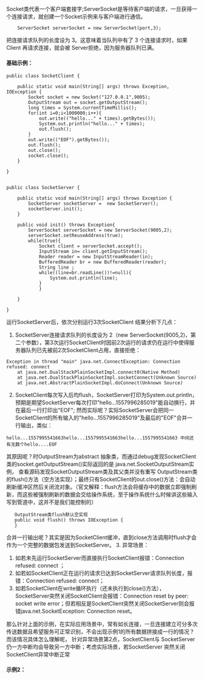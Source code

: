 Socket类代表一个客户端套接字;ServerSocket是等待客户端的请求，一旦获得一个连接请求，就创建一个Socket示例来与客户端进行通信。 
```language
	ServerSocket serverSocket = new ServerSocket(port,3); 	
```
把连接请求队列的长度设为 3。这意味着当队列中有了 3 个连接请求时，如果 Client 再请求连接，就会被 Server拒绝，因为服务器队列已满。
#### 基础示例：
```language
public class SocketClient {

	public static void main(String[] args) throws Exception, IOException {
		Socket socket = new Socket("127.0.0.1",9005);
		OutputStream out = socket.getOutputStream();
		long times = System.currentTimeMillis();
		for(int i=0;i<1000000;i++){
			out.write(("hello..." + times).getBytes());
			System.out.println("hello..." + times);
			out.flush();
		}
		out.write(("EOF").getBytes());
		out.flush();
		out.close();
		socket.close();
	}

}
```
```language

public class SocketServer {

	public static void main(String[] args) throws Exception {
		SocketServer socketServer =  new SocketServer();
		socketServer.init();
	}
	
	public void init() throws Exception{
		ServerSocket serverSocket = new ServerSocket(9005,2);
		serverSocket.setReuseAddress(true);
		while(true){
			Socket client = serverSocket.accept();
			InputStream in= client.getInputStream();
			Reader reader = new InputStreamReader(in);
			BufferedReader br = new BufferedReader(reader);
			String line ;
			while((line=br.readLine())!=null){
				System.out.println(line);
			}
		    }
		
	}

}
```
运行SocketServer后，依次分别运行3次SocketClient 结果分析下几点：
1. SocketServer连接请求队列的长度设为 2（new ServerSocket(9005,2)，第二个参数），第3次运行SocketClient时因前2次运行的请求仍在运行中使得服务器队列已先被前2次SocketClient占用，直接拒绝：
```language
Exception in thread "main" java.net.ConnectException: Connection refused: connect
	at java.net.DualStackPlainSocketImpl.connect0(Native Method)
	at java.net.DualStackPlainSocketImpl.socketConnect(Unknown Source)
	at java.net.AbstractPlainSocketImpl.doConnect(Unknown Source)
```
2. SocketClient每次写入后均flush，SocketServer打印为System.out.println，预期是期望SocketServer每次打印"hello...1557996285019"能自动换行，并在最后一行打印出"EOF"; 然而实际呢？实际SocketServer会把同一SocketClient的所有输入的"hello...1557996285019"及最后的"EOF"合并一行输出，类似：
```language
hello...1557995541663hello...1557995541663hello...1557995541663 中间还有无数个hello....EOF
```
其原因呢？时OutputStream为abstract 抽象类，而通过debug发现SocketClient类的socket.getOutputStream()实际返回的是 java.net.SocketOutputStream实例， 查看源码发现SocketOutputStream类及其父类并没有重写 OutputStream类的flush()方法（空方法实现）；最终只有SocketClient的out.close()方法：会自动刷新缓冲区然后关闭流对象。（官文解释：flush方法会将缓存中的数据立即强制刷新，而这些被强制刷新的数据会交给操作系统，至于操作系统什么时候讲这些输入写到管道中，这并不是我们能控制的）
```language
   OutputStream类flush默认空实现
   public void flush() throws IOException {
   }
```
合并一行输出呢？其实是因为SocketClient缓冲，直到close方法调用时flush才会作为一个完整的数据包发送到SocketServer。
3. 异常场景：
   1. 如若未先运行SocketServer而直接执行SocketClient报错：Connection refused: connect ；
   2. 如若如SocketClient正在运行的请求已达到SocketServer请求队列长度，报错：Connection refused: connect；
   3. 如若SocketClient在write循环执行（还未执行到close()方法）， SocketServer突然关闭SocketClient会报错：Connection reset by peer: socket write error；但若相反是SocketClient突然关闭SocketServer则会报错java.net.SocketException: Connection reset。
 
那么针对上面的示例，在实际应用场景中，常有如长连接，一旦连接建立可分多次传送数据且希望服务可正常识别，不会出现示例1的所有数据拼接成一行的情况？而该情况具体怎么理解呢，
针对异常场景第2点，SocketClient与 SocketServer 仍一方中断均会导致另一方中断；考虑实际场景，若SocketServer 突然关闭SocketClient异常中断正常
#### 示例2：

